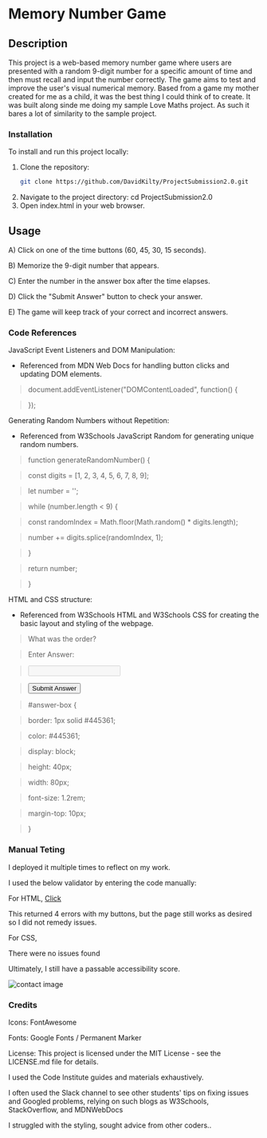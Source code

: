 


# Memory Number Game



## Description
This project is a web-based memory number game where users are presented with a random 9-digit number for a specific amount of time and then must recall and input the number correctly. The game aims to test and improve the user's visual numerical memory. Based from a game my mother created for me as a child, it was the best thing I could think of to create. It was built along sinde me doing my sample Love Maths project. As such it bares a lot of similarity to the sample project. 



### Installation
To install and run this project locally:
1. Clone the repository:
   ```bash
   git clone https://github.com/DavidKilty/ProjectSubmission2.0.git
2. Navigate to the project directory:
 cd ProjectSubmission2.0
3. Open index.html in your web browser.

   
## Usage

A) Click on one of the time buttons (60, 45, 30, 15 seconds).

B) Memorize the 9-digit number that appears.

C) Enter the number in the answer box after the time elapses.

D) Click the "Submit Answer" button to check your answer.

E) The game will keep track of your correct and incorrect answers.


### Code References

JavaScript Event Listeners and DOM Manipulation:

 - Referenced from MDN Web Docs for handling button clicks and updating DOM elements.
     
>  document.addEventListener("DOMContentLoaded", function() {
 
>  });
   
 Generating Random Numbers without Repetition:
 
 - Referenced from W3Schools JavaScript Random for generating unique random numbers.

>  function generateRandomNumber() {

>   const digits = [1, 2, 3, 4, 5, 6, 7, 8, 9];

>   let number = '';

>   while (number.length < 9) {

>   const randomIndex = Math.floor(Math.random() * digits.length);

>   number += digits.splice(randomIndex, 1);

>   }

>   return number;

>  }

HTML and CSS structure:

- Referenced from W3Schools HTML and W3Schools CSS for creating the basic layout and styling of the webpage.
 
> <div class="game-area">
   
>   <div class="controls-area">
     
>  </div>

>  <div class="question-area">
   
>  <span>What was the order?</span>

>  <p class="answer-message">Enter Answer:</p>

>  <input id="answer-box" type="number" disabled>
 
>  </div>

>  <button data-type="submit" class="btn btn--gray">Submit Answer</button>

> </div>

> #answer-box {

>  border: 1px solid #445361;

>   color: #445361;

>   display: block;

>   height: 40px;

>   width: 80px;

>   font-size: 1.2rem;

>   margin-top: 10px;

> }

### Manual Teting

I deployed it multiple times to reflect on my work.

I used the below validator by entering the code manually: 

For HTML, [Click](https://validator.w3.org/#validate_by_input)

This returned 4 errors with my buttons, but the page still works as desired so I did not remedy issues. 

For CSS, [](https://jigsaw.w3.org/css-validator/#validate_by_input) 

There were no issues found 

Ultimately, I still have a passable accessibility score.

![contact image](assets/ReadMeImage1.png)

### Credits

Icons: FontAwesome 

Fonts: Google Fonts / Permanent Marker 

License: This project is licensed under the MIT License - see the LICENSE.md file for details.


I used the Code Institute guides and materials exhaustively. 

I often used the Slack channel to see other students' tips on fixing issues and Googled problems, relying on such blogs as W3Schools, StackOverflow, and MDNWebDocs

I struggled with the styling, sought advice from other coders.. 
